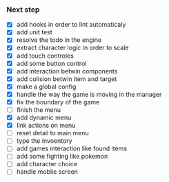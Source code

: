 ### Next step
 - [x] add hooks in order to lint automaticaly
 - [x] add unit test
 - [x] resolve the todo in the engine 
 - [x] extract character logic in order to scale
 - [x] add touch controles
 - [x] add some button control
 - [x] add interaction betwin components
 - [x] add colision betwin item and target
 - [x] make a global config 
 - [x] handle the way the game is moving in the manager
 - [x] fix the boundary of the game
 - [ ] finish the menu
  - [x] add dynamic menu
  - [x] link actions on menu
  - [ ] reset detail to main menu
 - [ ] type the invoentory
 - [ ] add games interaction like found items
 - [ ] add some fighting like pokemon
 - [ ] add character choice
 - [ ] handle moblie screen